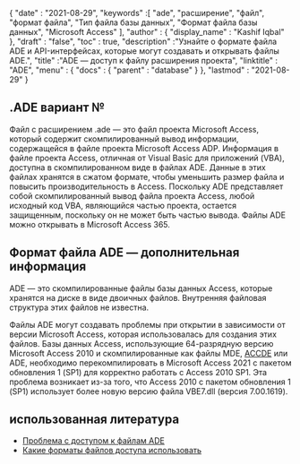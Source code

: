 {
  "date" : "2021-08-29",
  "keywords" :[ "ade", "расширение", "файл", "формат файла", "Тип файла базы данных", "Формат файла базы данных", "Microsoft Access" ],
  "author" : {
    "display_name" : "Kashif Iqbal"
},
  "draft" : "false",
  "toc" : true,
  "description" :"Узнайте о формате файла ADE и API-интерфейсах, которые могут создавать и открывать файлы ADE.",
  "title" :"ADE — доступ к файлу расширения проекта",
  "linktitle" : "ADE",
  "menu" : {
    "docs" : {
      "parent" : "database"
}
},
  "lastmod" : "2021-08-29"
}

## .ADE вариант №

Файл с расширением .ade — это файл проекта Microsoft Access, который содержит скомпилированный вывод информации, содержащейся в файле проекта Microsoft Access ADP. Информация в файле проекта Access, отличная от Visual Basic для приложений (VBA), доступна в скомпилированном виде в файлах ADE. Данные в этих файлах хранятся в сжатом формате, чтобы уменьшить размер файла и повысить производительность в Access. Поскольку ADE представляет собой скомпилированный вывод файла проекта Access, любой исходный код VBA, являющийся частью проекта, остается защищенным, поскольку он не может быть частью вывода. Файлы ADE можно открывать в Microsoft Access 365.

## Формат файла ADE — дополнительная информация

ADE — это скомпилированные файлы базы данных Access, которые хранятся на диске в виде двоичных файлов. Внутренняя файловая структура этих файлов не известна.

Файлы ADE могут создавать проблемы при открытии в зависимости от версии Microsoft Access, которая использовалась для создания этих файлов. Базы данных Access, использующие 64-разрядную версию Microsoft Access 2010 и скомпилированные как файлы MDE, [ACCDE](/ru/database/accde/) или ADE, необходимо перекомпилировать в Microsoft Access 2021 с пакетом обновления 1 (SP1) для корректно работать с Access 2010 SP1. Эта проблема возникает из-за того, что Access 2010 с пакетом обновления 1 (SP1) использует более новую версию файла VBE7.dll (версия 7.00.1619).

## использованная литература

* [Проблема с доступом к файлам ADE](https://learn.microsoft.com/en-us/office/troubleshoot/access/error-run-compiled-mde-accde-ade)
* [Какие форматы файлов доступа использовать](https://support.microsoft.com/en-us/office/which-access-file-format-should-i-use-012d9ab3-d14c-479e-b617-be66f9070b41?ui=en-us&rs=en-us&ad=us)

